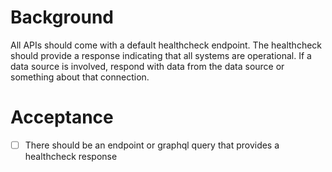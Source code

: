 # Background

All APIs should come with a default healthcheck endpoint. The healthcheck should provide a response indicating that all systems are operational. If a data source is involved, respond with data from the data source or something about that connection.

# Acceptance

- [ ] There should be an endpoint or graphql query that provides a healthcheck response

